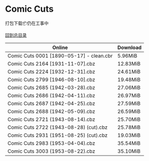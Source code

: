 # Comic Cuts

打包下载📦仍在工事中

[回到总目录](/Catalogs.md)







Online | Download
--- | ---
Comic Cuts 0001 [1890-05-17] - clean.cbr | 5.96MiB
Comic Cuts 2164 [1931-11-07].cbz | 12.83MiB
Comic Cuts 2224 [1932-12-31].cbz | 24.61MiB
Comic Cuts 2799 [1946-08-10].cbz | 19.48MiB
Comic Cuts 2685 (1942-03-28).cbz | 27.06MiB
Comic Cuts 2686 (1942-04-11).cbz | 26.97MiB
Comic Cuts 2687 (1942-04-25).cbz | 27.59MiB
Comic Cuts 2688 (1942-05-09).cbz | 26.59MiB
Comic Cuts 2721 (1943-08-14).cbz | 25.70MiB
Comic Cuts 2722 (1943-08-28) (cut).cbz | 25.78MiB
Comic Cuts 2931 (1951-08-25) (cut).cbz | 19.03MiB
Comic Cuts 2983 (1953-04-04).cbz | 35.54MiB
Comic Cuts 3003 (1953-08-22).cbz | 35.10MiB